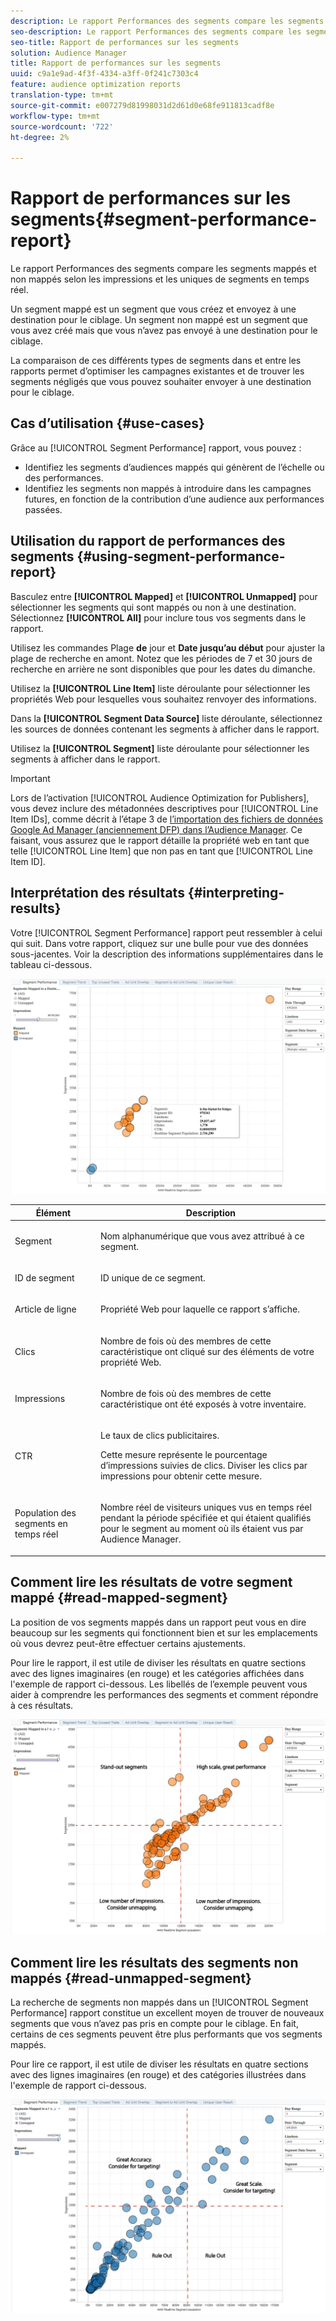 ```yaml
---
description: Le rapport Performances des segments compare les segments mappés et non mappés selon les impressions et les uniques de segments en temps réel. Un segment mappé est un segment que vous créez et envoyez à une destination pour le ciblage. Un segment non mappé est un segment que vous avez créé mais que vous n’avez pas envoyé à une destination pour le ciblage. La comparaison de ces différents types de segments dans et entre les rapports permet d’optimiser les campagnes existantes et de trouver les segments négligés que vous pouvez souhaiter envoyer à une destination pour le ciblage.
seo-description: Le rapport Performances des segments compare les segments mappés et non mappés selon les impressions et les uniques de segments en temps réel. Un segment mappé est un segment que vous créez et envoyez à une destination pour le ciblage. Un segment non mappé est un segment que vous avez créé mais que vous n’avez pas envoyé à une destination pour le ciblage. La comparaison de ces différents types de segments dans et entre les rapports permet d’optimiser les campagnes existantes et de trouver les segments négligés que vous pouvez souhaiter envoyer à une destination pour le ciblage.
seo-title: Rapport de performances sur les segments
solution: Audience Manager
title: Rapport de performances sur les segments
uuid: c9a1e9ad-4f3f-4334-a3ff-0f241c7303c4
feature: audience optimization reports
translation-type: tm+mt
source-git-commit: e007279d81998031d2d61d0e68fe911813cadf8e
workflow-type: tm+mt
source-wordcount: '722'
ht-degree: 2%

---
```



# Rapport de performances sur les segments{#segment-performance-report}

Le rapport Performances des segments compare les segments mappés et non mappés selon les impressions et les uniques de segments en temps réel.

Un segment mappé est un segment que vous créez et envoyez à une destination pour le ciblage. Un segment non mappé est un segment que vous avez créé mais que vous n’avez pas envoyé à une destination pour le ciblage.

La comparaison de ces différents types de segments dans et entre les rapports permet d’optimiser les campagnes existantes et de trouver les segments négligés que vous pouvez souhaiter envoyer à une destination pour le ciblage.

## Cas d’utilisation {#use-cases}

Grâce au [!UICONTROL Segment Performance] rapport, vous pouvez :

* Identifiez les segments d’audiences mappés qui génèrent de l’échelle ou des performances.
* Identifiez les segments non mappés à introduire dans les campagnes futures, en fonction de la contribution d’une audience aux performances passées.

## Utilisation du rapport de performances des segments {#using-segment-performance-report}

Basculez entre **[!UICONTROL Mapped]** et **[!UICONTROL Unmapped]** pour sélectionner les segments qui sont mappés ou non à une destination. Sélectionnez **[!UICONTROL All]** pour inclure tous vos segments dans le rapport.

Utilisez les commandes Plage **de** jour et **Date jusqu’au début** pour ajuster la plage de recherche en amont. Notez que les périodes de 7 et 30 jours de recherche en arrière ne sont disponibles que pour les dates du dimanche.

Utilisez la **[!UICONTROL Line Item]** liste déroulante pour sélectionner les propriétés Web pour lesquelles vous souhaitez renvoyer des informations.

Dans la **[!UICONTROL Segment Data Source]** liste déroulante, sélectionnez les sources de données contenant les segments à afficher dans le rapport.

Utilisez la **[!UICONTROL Segment]** liste déroulante pour sélectionner les segments à afficher dans le rapport.

>[!IMPORTANT]
>
>Lors de l’activation [!UICONTROL Audience Optimization for Publishers], vous devez inclure des métadonnées descriptives pour [!UICONTROL Line Item IDs], comme décrit à l’étape 3 de [l’importation des fichiers de données Google Ad Manager (anciennement DFP) dans l’Audience Manager](../../../reporting/audience-optimization-reports/aor-publishers/import-dfp.md). Ce faisant, vous assurez que le rapport détaille la propriété web en tant que telle [!UICONTROL Line Item] que non pas en tant que [!UICONTROL Line Item ID].

## Interprétation des résultats {#interpreting-results}

Votre [!UICONTROL Segment Performance] rapport peut ressembler à celui qui suit. Dans votre rapport, cliquez sur une bulle pour vue des données sous-jacentes. Voir la description des informations supplémentaires dans le tableau ci-dessous.

![](assets/publisher_segment_performance.png)

<table id="table_AFE2540583C34835B04584693ADFD26A"> 
 <thead> 
  <tr> 
   <th colname="col1" class="entry"> Élément </th> 
   <th colname="col2" class="entry"> Description </th> 
  </tr>
 </thead>
 <tbody> 
  <tr> 
   <td colname="col1"> <p>Segment </p> </td> 
   <td colname="col2"> <p>Nom alphanumérique que vous avez attribué à ce segment. </p> </td> 
  </tr> 
  <tr> 
   <td colname="col1"> <p>ID de segment </p> </td> 
   <td colname="col2"> <p>ID unique de ce segment. </p> </td> 
  </tr> 
  <tr> 
   <td colname="col1"> <p>Article de ligne </p> </td> 
   <td colname="col2"> <p>Propriété Web pour laquelle ce rapport s’affiche. </p> </td> 
  </tr> 
  <tr> 
   <td colname="col1"> <p>Clics </p> </td> 
   <td colname="col2"> <p>Nombre de fois où des membres de cette caractéristique ont cliqué sur des éléments de votre propriété Web. </p> </td> 
  </tr> 
  <tr> 
   <td colname="col1"> <p>Impressions </p> </td> 
   <td colname="col2"> <p>Nombre de fois où des membres de cette caractéristique ont été exposés à votre inventaire. </p> </td> 
  </tr> 
  <tr> 
   <td colname="col1"> <p>CTR </p> </td> 
   <td colname="col2"> <p>Le taux de clics publicitaires. </p> <p>Cette mesure représente le pourcentage d’impressions suivies de clics. Diviser les clics par impressions pour obtenir cette mesure. </p> </td> 
  </tr> 
  <tr> 
   <td colname="col1"> <p>Population des segments en temps réel </p> </td> 
   <td colname="col2"> <p>Nombre réel de visiteurs uniques vus en temps réel pendant la période spécifiée et qui étaient qualifiés pour le segment au moment où ils étaient vus par <span class="keyword"> Audience Manager</span>. </p> </td> 
  </tr> 
 </tbody> 
</table>

## Comment lire les résultats de votre segment mappé {#read-mapped-segment}

La position de vos segments mappés dans un rapport peut vous en dire beaucoup sur les segments qui fonctionnent bien et sur les emplacements où vous devrez peut-être effectuer certains ajustements.

Pour lire le rapport, il est utile de diviser les résultats en quatre sections avec des lignes imaginaires (en rouge) et les catégories affichées dans l&#39;exemple de rapport ci-dessous. Les libellés de l’exemple peuvent vous aider à comprendre les performances des segments et comment répondre à ces résultats.

![](assets/publisher_segment_performance_mapped.png)

## Comment lire les résultats des segments non mappés {#read-unmapped-segment}

La recherche de segments non mappés dans un [!UICONTROL Segment Performance] rapport constitue un excellent moyen de trouver de nouveaux segments que vous n’avez pas pris en compte pour le ciblage. En fait, certains de ces segments peuvent être plus performants que vos segments mappés.

Pour lire ce rapport, il est utile de diviser les résultats en quatre sections avec des lignes imaginaires (en rouge) et des catégories illustrées dans l&#39;exemple de rapport ci-dessous.

![](assets/publisher_segment_performance_unmapped.png)

